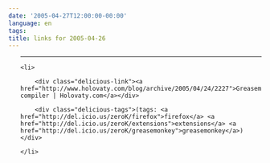 ```yaml
---
date: '2005-04-27T12:00:00-00:00'
language: en
tags:
title: links for 2005-04-26
---
```



<ul class="delicious">

-------------------------------

	<li>

		<div class="delicious-link"><a href="http://www.holovaty.com/blog/archive/2005/04/24/2227">Greasemonkey compiler | Holovaty.com</a></div>

		<div class="delicious-tags">(tags: <a href="http://del.icio.us/zeroK/firefox">firefox</a> <a href="http://del.icio.us/zeroK/extensions">extensions</a> <a href="http://del.icio.us/zeroK/greasemonkey">greasemonkey</a>)</div>

	</li>

</ul>